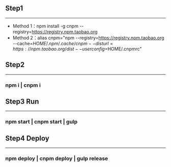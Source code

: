 ## Step1
---
* Method 1：npm install -g cnpm --registry=https://registry.npm.taobao.org
* Method 2：alias cnpm="npm --registry=https://registry.npm.taobao.org --cache=$HOME/.npm/.cache/cnpm --disturl=https://npm.taobao.org/dist --userconfig=$HOME/.cnpmrc"

## Step2
---
### npm i | cnpm i

## Step3 Run
---
### npm start | cnpm start | gulp

## Step4 Deploy
---
### npm deploy | cnpm deploy | gulp release


